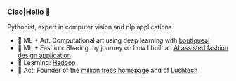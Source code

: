 ### Ciao|Hello 👋


Pythonist, expert in computer vision and nlp applications. 
- 🎨 ML + Art: Computational art using deep learning with [boutiqueai](https://boutiqueai.medium.com/uncovering-da-vincis-secrets-with-deep-learning-28ad141c2b1d)
- 👗 ML + Fashion: Sharing my journey on how I built an [AI assisted fashion design application](https://boutiqueai.medium.com/artificial-intelligence-system-for-fashion-design-image-generation-d9eca8f54c76)  
- 🌱 Learning: [Hadoop](https://www.linkedin.com/learning/learning-hadoop-2/understanding-big-data)
- 🌳 Act: Founder of the [million trees homepage](https://milliontreeshomepage.uwu.ai/) and of [Lushtech](https://mylushtech.com/)





